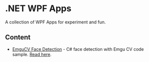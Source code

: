 # .NET WPF Apps

A collection of WPF Apps for experiment and fun.

## Content

- [EmguCV Face Detection](./src/emgucv-face-detection/) - C# face detection with Emgu CV code sample. [Read here](https://www.junian.net/dev/csharp-emgucv-camera-face-detection/).
